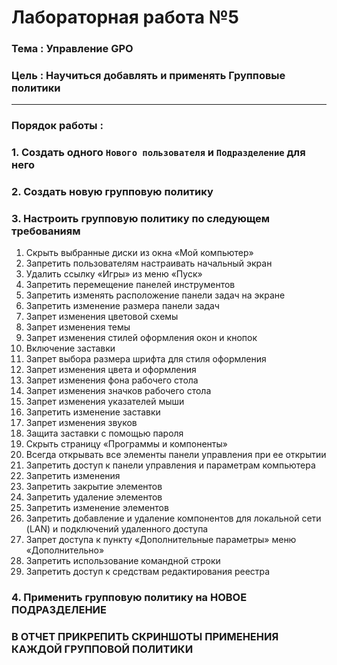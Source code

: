 # Лабораторная работа №5
### Тема : Управление GPO
### Цель : Научиться добавлять и применять Групповые политики
---
### Порядок работы :

### 1. Создать одного `Нового пользователя` и `Подразделение` для него

### 2. Создать новую групповую политику

### 3. Настроить групповую политику по следующем требованиям

1.	Скрыть выбранные диски из окна «Мой компьютер»
2.	Запретить пользователям настраивать начальный экран
3.	Удалить ссылку «Игры» из меню «Пуск»
4.	Запретить перемещение панелей инструментов
5.	Запретить изменять расположение панели задач на экране
6.	Запретить изменение размера панели задач
7.	Запрет изменения цветовой схемы
8.	Запрет изменения темы
9.	Запрет изменения стилей оформления окон и кнопок
10.	Включение заставки
11.	Запрет выбора размера шрифта для стиля оформления
12.	Запрет изменения цвета и оформления
13.	Запрет изменения фона рабочего стола
14.	Запрет изменения значков рабочего стола
15.	Запрет изменения указателей мыши
16.	Запретить изменение заставки
17.	Запрет изменения звуков
18.	Защита заставки с помощью пароля
19.	Скрыть страницу «Программы и компоненты»
20.	Всегда открывать все элементы панели управления при ее открытии
21.	Запретить доступ к панели управления и параметрам компьютера
22.	Запретить изменения
23.	Запретить закрытие элементов
24.	Запретить удаление элементов
25.	Запретить изменение элементов
26.	Запретить добавление и удаление компонентов для локальной сети (LAN) и подключений удаленного доступа
27.	Запрет доступа к пункту «Дополнительные параметры» меню «Дополнительно»
28.	Запретить использование командной строки
29.	Запретить доступ к средствам редактирования реестра

### 4. Применить групповую политику на НОВОЕ ПОДРАЗДЕЛЕНИЕ

### В ОТЧЕТ ПРИКРЕПИТЬ СКРИНШОТЫ ПРИМЕНЕНИЯ КАЖДОЙ ГРУППОВОЙ ПОЛИТИКИ